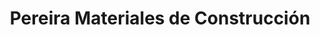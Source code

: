 ---
title: "Pereira Materiales de Construcción"
url: /o-barco-de-valdeorras/pereira-materiales-de-construccion/
shop: Baustoffe
---